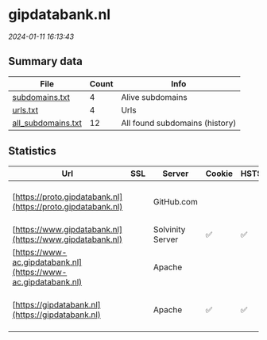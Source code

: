 # gipdatabank.nl
*2024-01-11 16:13:43*
## Summary data
| File       | Count | Info |
|------------|-------|------|
|[subdomains.txt](/data/gipdatabank.nl/subdomains.txt)|4|Alive subdomains|
|[urls.txt](/data/gipdatabank.nl/urls.txt)|4|Urls|
|[all_subdomains.txt](/data/gipdatabank.nl/all_subdomains.txt)|12|All found subdomains (history)|
## Statistics
| Url | SSL | Server | Cookie | HSTS | CSP | XFO | XXP | RP | Tech |Title |
|------------|-------|------|------|------|------|------|------|------|------|------|
|[https://proto.gipdatabank.nl](https://proto.gipdatabank.nl)| |GitHub.com| | | | | | 3:white_check_mark: |Fastly GitHub Pages Varnish|GIPdatabank.nl|
|[https://www.gipdatabank.nl](https://www.gipdatabank.nl)| |Solvinity Server|:white_check_mark: |:white_check_mark: |:warning: | | 2:white_check_mark: | 3:white_check_mark: |Bloomreach HSTS|GIPdatabank.nl|
|[https://www-ac.gipdatabank.nl](https://www-ac.gipdatabank.nl)| |Apache| | | | | | 3:white_check_mark: |Apache HTTP Server Basic|401 Unauthorized|
|[https://gipdatabank.nl](https://gipdatabank.nl)| |Apache|:white_check_mark: |:white_check_mark: |:warning: | | 2:white_check_mark: | 3:white_check_mark: |Apache HTTP Server HSTS|301 Moved Perman...|